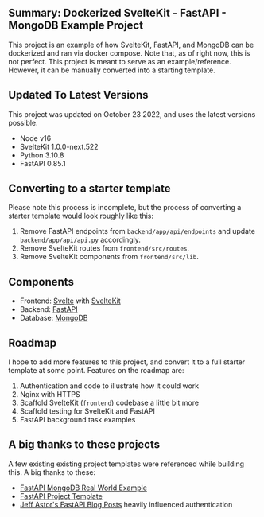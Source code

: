 ## Summary: Dockerized SvelteKit - FastAPI - MongoDB Example Project
This project is an example of how SvelteKit, FastAPI, and MongoDB can be dockerized and ran via docker compose. Note that, as of right now, this is not perfect. This project is meant to serve as an example/reference. However, it can be manually converted into a starting template. 

## Updated To Latest Versions
This project was updated on October 23 2022, and uses the latest versions possible. 
- Node v16
- SvelteKit 1.0.0-next.522
- Python 3.10.8
- FastAPI 0.85.1

## Converting to a starter template
Please note this process is incomplete, but the process of converting a starter template would look roughly like this:
1. Remove FastAPI endpoints from `backend/app/api/endpoints` and update `backend/app/api/api.py` accordingly. 
2. Remove SvelteKit routes from `frontend/src/routes`.
3. Remove SvelteKit components from `frontend/src/lib`.

## Components
- Frontend: [Svelte](https://svelte.dev/) with [SvelteKit](https://kit.svelte.dev/)
- Backend: [FastAPI](https://fastapi.tiangolo.com/)
- Database: [MongoDB](https://www.mongodb.com/)

## Roadmap
I hope to add more features to this project, and convert it to a full starter template at some point. Features on the roadmap are:
1. Authentication and code to illustrate how it could work
2. Nginx with HTTPS
3. Scaffold SvelteKit (`frontend`) codebase a little bit more
4. Scaffold testing for SvelteKit and FastAPI
5. FastAPI background task examples 

## A big thanks to these projects
A few existing existing project templates were referenced while building this. A big thanks to these:
- [FastAPI MongoDB Real World Example](https://github.com/markqiu/fastapi-mongodb-realworld-example-app)
- [FastAPI Project Template](https://fastapi.tiangolo.com/project-generation/)
- [Jeff Astor's FastAPI Blog Posts](https://www.jeffastor.com/blog/designing-a-robust-user-model-in-a-fastapi-app) heavily influenced authentication
